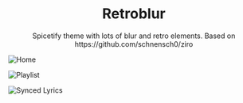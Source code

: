 <h1 align="center">Retroblur</h1>
<p align="center">Spicetify theme with lots of blur and retro elements.
Based on https://github.com/schnensch0/ziro  
  
![Home](https://github.com/Motschen/Retroblur/blob/main/preview/home.png?raw=true)  
  
![Playlist](https://github.com/Motschen/Retroblur/blob/main/preview/playlist.png?raw=true)

![Synced Lyrics](https://github.com/Motschen/Retroblur/blob/main/preview/synced_lyrics.png?raw=true)
 </p>
